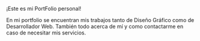 ¡Este es mi PortFolio personal!

En mi portfolio se encuentran mis trabajos tanto de Diseño Gráfico como de Desarrollador Web. También todo acerca de mí y como contactarme en caso de necesitar mis servicios.
